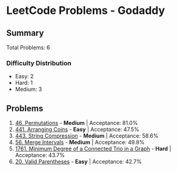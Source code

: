 # LeetCode Problems - Godaddy

## Summary
Total Problems: 6

### Difficulty Distribution

- Easy: 2
- Hard: 1
- Medium: 3

## Problems

1. [46. Permutations](https://leetcode.com/problems/permutations/) - **Medium** | Acceptance: 81.0%
2. [441. Arranging Coins](https://leetcode.com/problems/arranging-coins/) - **Easy** | Acceptance: 47.5%
3. [443. String Compression](https://leetcode.com/problems/string-compression/) - **Medium** | Acceptance: 58.6%
4. [56. Merge Intervals](https://leetcode.com/problems/merge-intervals/) - **Medium** | Acceptance: 49.8%
5. [1761. Minimum Degree of a Connected Trio in a Graph](https://leetcode.com/problems/minimum-degree-of-a-connected-trio-in-a-graph/) - **Hard** | Acceptance: 43.7%
6. [20. Valid Parentheses](https://leetcode.com/problems/valid-parentheses/) - **Easy** | Acceptance: 42.7%